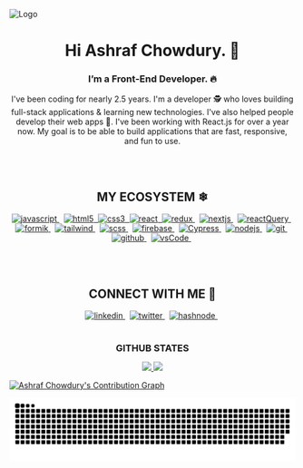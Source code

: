 ![Logo](https://firebasestorage.googleapis.com/v0/b/store-images-ad405.appspot.com/o/Group%20189%20(1).png?alt=media&token=da2c74c2-cb34-4bb3-b5c5-436424eec7df)

<h1 align="center">Hi Ashraf Chowdury. 🧑</h1>
<h3 align="center">I’m  a Front-End Developer. 🔥</h3>

<p align="center">
I've been coding for nearly 2.5 years. I'm a developer 🕵️ who loves building full-stack applications & learning new technologies. I've also helped people develop their web apps 🍎. I've been working with React.js for over a year now. My goal is to be able to build applications that are fast, responsive, and fun to use.
</p>



<br />
<br />



<h2 align="center">MY ECOSYSTEM ❄</h2>

<p align="center">

 <a href="https://developer.mozilla.org/en-US/docs/Web/JavaScript" target="_blank"> 
    <img src="https://img.shields.io/badge/Javascript-F7DF1E.svg?style=for-the-badge&logo=javascript&logoColor=black"
      alt="javascript" /> 
  </a>&nbsp;
  
  <a href="https://www.w3.org/html/" target="_blank"> 
    <img src="https://img.shields.io/badge/html-E34F26.svg?style=for-the-badge&logo=html5&logoColor=white"
      alt="html5"/>&nbsp;
  </a>
  
  <a href="https://www.w3schools.com/css/" target="_blank">
    <img src="https://img.shields.io/badge/css-1572B6.svg?style=for-the-badge&logo=css3&logoColor=white"
      alt="css3"/>&nbsp;
  </a>
  
  <a href="https://reactjs.org/" target="_blank" > 
    <img src="https://img.shields.io/badge/reactjs-61DAFB.svg?style=for-the-badge&logo=react&logoColor=black"
      alt="react"/>&nbsp;
  </a>
  
  <a href="https://redux.js.org" target="_blank"> 
    <img src="https://img.shields.io/badge/redux-764ABC.svg?style=for-the-badge&logo=redux&logoColor=white" alt="redux"/> 
  </a>&nbsp;
  
   <a href="https://github.com/ashrafchowdury/" target="_blank"> 
    <img src="https://img.shields.io/badge/Next.js-313131.svg?style=for-the-badge&logo=nextjs&logoColor=white" alt="nextjs"/> 
  </a>&nbsp;
  
  <a href="https://github.com/ashrafchowdury/" target="_blank"> 
    <img src="https://img.shields.io/badge/React_Query-FF4154.svg?style=for-the-badge&logo=reactquery&logoColor=white" alt="reactQuery"/> 
  </a>&nbsp;
  

 <a href="https://formik.org/" target="_blank"> 
    <img src="https://img.shields.io/badge/Formik-2489CA.svg?style=for-the-badge&logo=formik&logoColor=white" alt="formik"/> 
  </a>&nbsp;
  
  <a href="https://tailwindcss.com/" target="_blank"> 
    <img src="https://img.shields.io/badge/TailwindCSS-0ED7B5.svg?style=for-the-badge&logo=tailwindcss&logoColor=white" alt="tailwind"/> 
  </a>&nbsp;
  
  <a href="https://github.com/ashrafchowdury/" target="_blank"> 
    <img src="https://img.shields.io/badge/SCSS-CF649A.svg?style=for-the-badge&logo=sass&logoColor=white" alt="scss"/> 
  </a>&nbsp;
  
 <a href="https://firebase.google.com/" target="_blank">
    <img src="https://img.shields.io/badge/firebase-FFCA28.svg?style=for-the-badge&logo=firebase&logoColor=black" alt="firebase"/>
  </a>&nbsp;
   <a href="https://cypress.io/" target="_blank">
    <img src="https://img.shields.io/badge/cypress-2F2F2F.svg?style=for-the-badge&logo=cypress&logoColor=white" alt="Cypress"/>
  </a>&nbsp;
 <a href="https://nodejs.org" target="_blank"> 
    <img src="https://img.shields.io/badge/node.js-339933.svg?style=for-the-badge&logo=nodedotjs&logoColor=white"
      alt="nodejs"/> 
  </a>&nbsp;
  
 <a href="https://git-scm.com/" target="_blank">
    <img src="https://img.shields.io/badge/git-F05032.svg?style=for-the-badge&logo=git&logoColor=white"
      alt="git" />
  </a>&nbsp;
  
 <a href="https://github.com/ELanza-48" target="_blank">
    <img src="https://img.shields.io/badge/github-181717.svg?style=for-the-badge&logo=github&logoColor=white" alt="github" />
  </a>&nbsp;
 
 <a href="https://code.visualstudio.com/" target="_blank">
    <img src="https://img.shields.io/badge/vscode-007ACC.svg?style=for-the-badge&logo=visualstudiocode&logoColor=white" alt="vsCode"/> 
  </a>&nbsp;
  
</p>



<br />
<br />


<h2 align="center">CONNECT WITH ME 💬</h2>
<div align="center">
    <a  href="https://www.linkedin.com/in/ashraf-chowdury-297301206/" target="_blank">
      <img src="https://img.shields.io/badge/Linked%20In-0A66C2.svg?style=for-the-badge&logo=linkedin&logoColor=white" alt="linkedin"/>
    </a>&nbsp;
    <a href="https://twitter.com/Ashraf_365" target="_blank">
      <img src="https://img.shields.io/badge/Twitter-1DA1F2.svg?style=for-the-badge&logo=twitter&logoColor=white" alt="twitter"/>
    </a>&nbsp;
    <a href="https://ashrafchowdury09.hashnode.dev/" target="_blank">
      <img src="https://img.shields.io/badge/Hashnode-358CF8.svg?style=for-the-badge&logo=hashnode&logoColor=white" alt="hashnode"/>
    </a>&nbsp;
 

   

</div>



<br />
<br />



<div align="center">
<h3 align="center" style="margin: 5px 10px;">GITHUB STATES</h3> 

<p align="center">
  <a href="https://github.com/ashrafchowdury">
  <img width="49.5%" src="https://github-readme-stats.vercel.app/api?username=ashrafchowdury&show_icons=true&theme=dark&hide_border=true&icon_color=68ACFE" />
  <img width="49.5%" src="https://github-readme-streak-stats.herokuapp.com/?user=ashrafchowdury&theme=dark&hide_border=true&ring=68ACFE&fire=FFC400&currStreakLabel=68ACFE" />
  </a>
</p>
</div



<br/>

[![Ashraf Chowdury's Contribution Graph](https://activity-graph.herokuapp.com/graph?username=ashrafchowdury&hide_border=true&bg_color=151515&color=fff&line=68ACFE&point=68ACFE)](https://github.com/ashrafchowdury)


<p align="center">
  <img  src="https://raw.githubusercontent.com/Elanza-48/Elanza-48/main/resources/img/github-contribution-grid-snake.svg"
    alt="example" />
</p>


